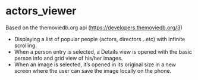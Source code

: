 # actors_viewer

Based on the themoviedb.org api (https://developers.themoviedb.org/3)

- Displaying a list of popular people (actors, directors ..etc) with infinite scrolling.
- When a person entry is selected, a Details view is opened with the basic person info and grid view of his/her images.
- When an image is selected, it’s opened in its original size in a new screen where the user can save the image locally on the phone.
